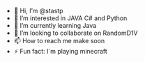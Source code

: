 - 👋 Hi, I’m @stastp
- 👀 I’m interested in JAVA C# and Python
- 🌱 I’m currently learning Java
- 💞️ I’m looking to collaborate on RandomD1V
- 📫 How to reach me make soon
- ⚡ Fun fact: I`m playing minecraft

<!---
stastp/stastp is a ✨ special ✨ repository because its `README.md` (this file) appears on your GitHub profile.
You can click the Preview link to take a look at your changes.
--->
